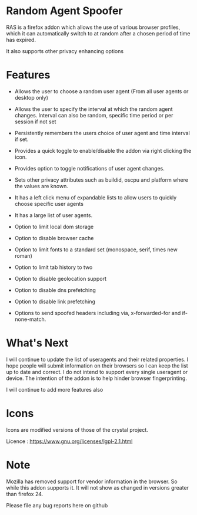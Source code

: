 # Random Agent Spoofer #


RAS is a firefox addon which allows the use of various browser profiles, which it can
automatically switch to at random after a chosen period of time has expired.

It also supports other privacy enhancing options


# Features #

- Allows the user to choose a random user agent (From all user agents or desktop only)  

- Allows the user to specify the interval at which the random agent changes.
  Interval can also be random, specific time period or per session if not set

- Persistently remembers the users choice of user agent and time interval if set.

- Provides a quick toggle to enable/disable the addon via right clicking the
  icon.

- Provides option to toggle notifications of user agent changes. 

- Sets other privacy attributes such as buildid, oscpu and platform where the
  values are known.

- It has a left click menu of expandable lists to allow users to quickly choose
  specific user agents

- It has a large list of user agents.

- Option to limit local dom storage

- Option to disable browser cache

- Option to limit fonts to a standard set (monospace, serif, times new roman)

- Option to limit tab history to two

- Option to disable geolocation support

- Option to disable dns prefetching

- Option to disable link prefetching

- Options to send spoofed headers including  via, x-forwarded-for and if-none-match.
 

# What's Next #

I will continue to update the list of useragents and their related properties. 
I hope people will submit information on their browsers so I can keep the list 
up to date and correct. I do not intend to support every single useragent or 
device. The intention of the addon is to help hinder browser fingerprinting.

I will continue to add more features also

# Icons #

Icons are modified versions of those of the crystal project.

Licence : https://www.gnu.org/licenses/lgpl-2.1.html

# Note #

Mozilla has removed support for vendor information in the browser. So while this addon supports it.
It will not show as changed in versions greater than firefox 24.

Please file any bug reports here on github
